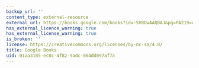 ```yaml
---
backup_url: ''
content_type: external-resource
external_url: https://books.google.com/books?id=-5VBDwAAQBAJ&pg=PA219=onepage#v=onepage&q&f=false
has_external_licence_warning: true
has_external_license_warning: true
is_broken: ''
license: https://creativecommons.org/licenses/by-nc-sa/4.0/
title: Google Books
uid: 01aa3185-ec8c-4f82-9adc-864dd097af7a
---
```

